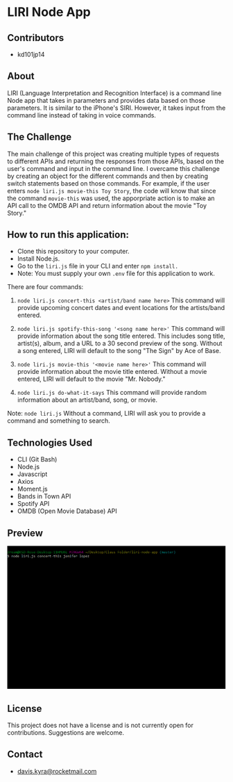# LIRI Node App

## Contributors
- kd101jp14

## About
LIRI (Language Interpretation and Recognition Interface) is a command line Node app that takes in parameters and provides data based on those parameters. It is similar to the iPhone's SIRI. However, it takes input from the command line instead of taking in voice commands.

## The Challenge
The main challenge of this project was creating multiple types of requests to different APIs and returning the responses from those APIs, based on the user's command and input in the command line. I overcame this challenge by creating an object for the different commands and then by creating switch statements based on those commands. For example, if the user enters `node liri.js movie-this Toy Story`, the code will know that since the command `movie-this` was used, the apporpriate action is to make an API call to the OMDB API and return information about the movie "Toy Story."

## How to run this application:
- Clone this repository to your computer.
- Install Node.js.
- Go to the `liri.js` file in your CLI and enter `npm install.`
- Note: You must supply your own `.env` file for this application to work.

There are four commands:
1. `node liri.js concert-this <artist/band name here>`
    This command will provide upcoming concert dates and event locations for the artists/band entered.

2. `node liri.js spotify-this-song '<song name here>'`
    This command will provide information about the song title entered.
    This includes song title, artist(s), album, and a URL to a 30 second preview of the song.
    Without a song entered, LIRI will default to the song "The Sign" by Ace of Base.

3. `node liri.js movie-this '<movie name here>'`
    This command will provide information about the movie title entered.
    Without a movie entered, LIRI will default to the movie "Mr. Nobody."

4. `node liri.js do-what-it-says`
    This command will provide random information about an artist/band, song, or movie.

Note: `node liri.js`
    Without a command, LIRI will ask you to provide a command and something to search.

## Technologies Used
- CLI (Git Bash)
- Node.js
- Javascript
- Axios
- Moment.js
- Bands in Town API
- Spotify API
- OMDB (Open Movie Database) API

## Preview
![LIRI gif](images/liri_gif.gif)

## License

This project does not have a license and is not currently open for contributions. Suggestions are welcome.

## Contact
- davis.kyra@rocketmail.com
